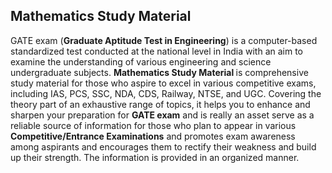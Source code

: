 <h2> Mathematics Study Material</h2>

<p>GATE exam (<strong>Graduate Aptitude Test in Engineering</strong>) is a computer-based standardized test conducted at the national level in India with an aim to examine the understanding of various engineering and science undergraduate subjects. <strong>Mathematics Study Material </strong>is comprehensive study material for those who aspire to excel in various competitive exams, including IAS, PCS, SSC, NDA, CDS, Railway, NTSE, and UGC. Covering the theory part of an exhaustive range of topics, it helps you to enhance and sharpen your preparation for <strong>GATE exam</strong> and is really an asset serve as a reliable source of information for those who plan to appear in various <strong>Competitive/Entrance Examinations</strong> and promotes exam awareness among aspirants and encourages them to rectify their weakness and build up their strength. The information is provided in an organized manner.</p>
